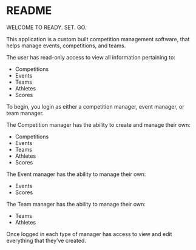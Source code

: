 # README

WELCOME TO READY. SET. GO.

This application is a custom built competition management software, that helps
manage events, competitions, and teams.

The user has read-only access to view all information pertaining to:

- Competitions
- Events
- Teams
- Athletes
- Scores

To begin, you login as either a competition manager, event manager, or team manager.

The Competition manager has the ability to create and manage their own:

- Competitions
- Events
- Teams
- Athletes
- Scores

The Event manager has the ability to manage their own:

- Events
- Scores

The Team manager has the ability to manage their own:

- Teams
- Athletes

Once logged in each type of manager has access to view and edit everything that they’ve created.
